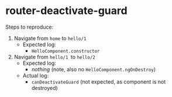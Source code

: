 # router-deactivate-guard

Steps to reproduce:

1. Navigate from `home` to `hello/1`
   - Expected log:  
     - `HelloComponent.constructor`
2. Navigate from `hello/1 `to `hello/2`
   - Expected log:  
     - _nothing_   (note, also no `HelloComponent.ngOnDestroy`)
   - Actual log:  
     - `canDeactivateGuard`  (not expected, as component is not destroyed)

